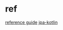 



# ref
[reference guide](https://guides.micronaut.io/latest/micronaut-jpa-hibernate-gradle-java.html)
[jpa-kotlin](https://github.com/bgoetzmann/odelia-micronaut-jpa-kotlin)